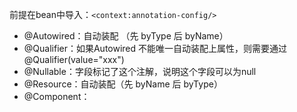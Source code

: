 
前提在bean中导入：`<context:annotation-config/>`
- @Autowired：自动装配 （先 byType 后 byName）
- @Qualifier：如果Autowired 不能唯一自动装配上属性，则需要通过@Qualifier(value="xxx")
- @Nullable：字段标记了这个注解，说明这个字段可以为null
- @Resource：自动装配（先 byName 后 byType）
- @Component：